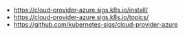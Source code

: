 - https://cloud-provider-azure.sigs.k8s.io/install/
- https://cloud-provider-azure.sigs.k8s.io/topics/
- https://github.com/kubernetes-sigs/cloud-provider-azure
